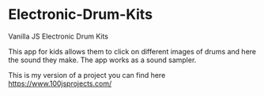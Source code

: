 # Electronic-Drum-Kits
Vanilla JS Electronic Drum Kits

This app for kids allows them to click on different images of drums and here the sound they make. The app works as a sound sampler.

This is my version of a project you can find here https://www.100jsprojects.com/

